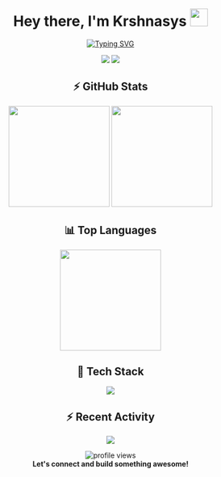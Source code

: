 <!-- Header with typing animation -->
<h1 align="center">Hey there, I'm Krshnasys <img src="https://media.giphy.com/media/hvRJCLFzcasrR4ia7z/giphy.gif" width="35" /></h1>

<p align="center">
  <a href="https://github.com/Krshnasys"><img src="https://readme-typing-svg.herokuapp.com?font=Fira+Code&weight=600&size=22&pause=1000&color=00FFCC&center=true&vCenter=true&width=600&lines=Python+Developer;Open+Source+Contributor;Telegram+Bot+Creator;Backend+Wizard+with+Flask;Forever+Learning+and+Building" alt="Typing SVG" /></a>
</p>

<!-- Socials -->
<p align="center">
  <a href="mailto:youremail@example.com"><img src="https://img.shields.io/badge/Gmail-D14836?style=for-the-badge&logo=gmail&logoColor=white" /></a>
  <a href="https://github.com/Krshnasys"><img src="https://img.shields.io/github/followers/Krshnasys?label=Follow&style=for-the-badge" /></a>
</p>

<!-- GitHub Stats -->
<h2 align="center">⚡ GitHub Stats</h2>
<p align="center">
  <img src="https://github-readme-stats.vercel.app/api?username=Krshnasys&show_icons=true&theme=tokyonight&count_private=true" height="200" />
  <img src="https://github-readme-streak-stats.herokuapp.com/?user=Krshnasys&theme=tokyonight" height="200" />
</p>

<!-- Top Languages -->
<h2 align="center">📊 Top Languages</h2>
<p align="center">
  <img src="https://github-readme-stats.vercel.app/api/top-langs/?username=Krshnasys&layout=compact&theme=tokyonight" height="200" />
</p>

<!-- Tech Stack -->
<h2 align="center">🧰 Tech Stack</h2>
<p align="center">
  <img src="https://skillicons.dev/icons?i=python,flask,html,css,js,postgres,mysql,sqlite,git,linux,vscode,bash,heroku" />
</p>

<!-- GitHub Contribution Graph -->
<h2 align="center">⚡ Recent Activity</h2>
<p align="center">
  <img src="https://github-readme-activity-graph.vercel.app/graph?username=Krshnasys&theme=tokyo-night&area=true" />
</p>

<!-- Footer -->
<p align="center">
  <img src="https://komarev.com/ghpvc/?username=Krshnasys&style=flat-square&color=blue" alt="profile views" />
  <br />
  <b>Let's connect and build something awesome!</b>
</p>
